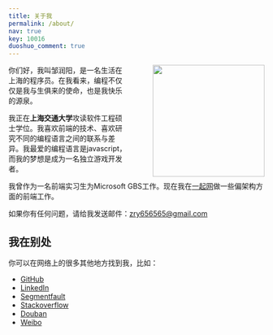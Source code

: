 ```yaml
---
title: 关于我
permalink: /about/
nav: true
key: 10016
duoshuo_comment: true
---
```


<img src="{{ site.static_url }}/monkey.jpg" width="220" height="220" style="padding-left:50px; float:right;">

你们好，我叫邹润阳，是一名生活在上海的程序员。在我看来，编程不仅仅是我与生俱来的使命，也是我快乐的源泉。

我正在**上海交通大学**攻读软件工程硕士学位。我喜欢前端的技术、喜欢研究不同的编程语言之间的联系与差异。我最爱的编程语言是javascript，而我的梦想是成为一名独立游戏开发者。

我曾作为一名前端实习生为Microsoft GBS工作。现在我在[一起网](http://www.yiqixxx.com)做一些偏架构方面的前端工作。

如果你有任何问题，请给我发送邮件：[zry656565@gmail.com](mailto:zry656565@gmail.com)

## 我在别处

你可以在网络上的很多其他地方找到我，比如：

- [GitHub](https://github.com/zry656565)
- [LinkedIn](http://www.linkedin.com/profile/view?id=289040657)
- [Segmentfault](http://segmentfault.com/u/jerryzou)
- [Stackoverflow](http://stackoverflow.com/users/3152296/jerryddg)
- [Douban](http://www.douban.com/people/jerry_zou/)
- [Weibo](http://weibo.com/u/1943775181)
